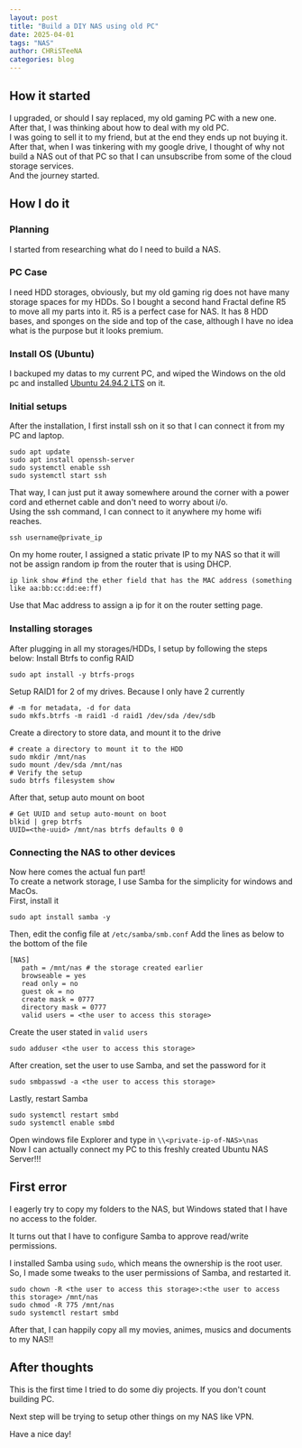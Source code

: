 ```yaml
---
layout: post
title: "Build a DIY NAS using old PC"
date: 2025-04-01
tags: "NAS"
author: CHRiSTeeNA
categories: blog
---
```


## How it started

I upgraded, or should I say replaced, my old gaming PC with a new one. <br>
After that, I was thinking about how to deal with my old PC.<br>
I was going to sell it to my friend, but at the end they ends up not buying it.<br>
After that, when I was tinkering with my google drive, I thought of why not build a NAS out of that PC so that I can unsubscribe from some of the cloud storage services. <br>
And the journey started.

## How I do it
### Planning
I started from researching what do I need to build a NAS.
### PC Case
I need HDD storages, obviously, but my old gaming rig does not have many storage spaces for my HDDs. So I bought a second hand Fractal define R5 to move all my parts into it. R5 is a perfect case for NAS. It has 8 HDD bases, and sponges on the side and top of the case, although I have no idea what is the purpose but it looks premium.
### Install OS (Ubuntu)
I backuped my datas to my current PC, and wiped the Windows on the old pc and installed [Ubuntu 24.94.2 LTS](https://ubuntu.com/download/desktop) on it. <br>
### Initial setups
After the installation, I first install ssh on it so that I can connect it from my PC and laptop. 
```
sudo apt update
sudo apt install openssh-server
sudo systemctl enable ssh
sudo systemctl start ssh
```
That way, I can just put it away somewhere around the corner with a power cord and ethernet cable and don't need to worry about i/o.<br>
Using the ssh command, I can connect to it anywhere my home wifi reaches.<br>
```
ssh username@private_ip
```

On my home router, I assigned a static private IP to my NAS so that it will not be assign random ip from the router that is using DHCP.
```
ip link show #find the ether field that has the MAC address (something like aa:bb:cc:dd:ee:ff)
```
Use that Mac address to assign a ip for it on the router setting page.<br>

### Installing storages
After plugging in all my storages/HDDs, I setup by following the steps below:
Install Btrfs to config RAID
```
sudo apt install -y btrfs-progs
```
Setup RAID1 for 2 of my drives. Because I only have 2 currently
```
# -m for metadata, -d for data
sudo mkfs.btrfs -m raid1 -d raid1 /dev/sda /dev/sdb 
```
Create a directory to store data, and mount it to the drive
```
# create a directory to mount it to the HDD
sudo mkdir /mnt/nas
sudo mount /dev/sda /mnt/nas
# Verify the setup
sudo btrfs filesystem show
```
After that, setup auto mount on boot
```
# Get UUID and setup auto-mount on boot
blkid | grep btrfs
UUID=<the-uuid> /mnt/nas btrfs defaults 0 0
```

### Connecting the NAS to other devices
Now here comes the actual fun part!<br>
To create a network storage, I use Samba for the simplicity for windows and MacOs.<br>
First, install it
```
sudo apt install samba -y
```
Then, edit the config file at `/etc/samba/smb.conf`
Add the lines as below to the bottom of the file
```
[NAS]
   path = /mnt/nas # the storage created earlier
   browseable = yes
   read only = no
   guest ok = no
   create mask = 0777
   directory mask = 0777
   valid users = <the user to access this storage>
```
Create the user stated in `valid users`
```
sudo adduser <the user to access this storage>
```
After creation, set the user to use Samba, and set the password for it
```
sudo smbpasswd -a <the user to access this storage>
```
Lastly, restart Samba
```
sudo systemctl restart smbd
sudo systemctl enable smbd
```
Open windows file Explorer and type in `\\<private-ip-of-NAS>\nas`<br>
Now I can actually connect my PC to this freshly created Ubuntu NAS Server!!!

## First error
I eagerly try to copy my folders to the NAS, but Windows stated that I have no access to the folder.

It turns out that I have to configure Samba to approve read/write permissions.

I installed Samba using `sudo`, which means the ownership is the root user. 
So, I made some tweaks to the user permissions of Samba, and restarted it.
```
sudo chown -R <the user to access this storage>:<the user to access this storage> /mnt/nas
sudo chmod -R 775 /mnt/nas
sudo systemctl restart smbd
```

After that, I can happily copy all my movies, animes, musics and documents to my NAS!!

## After thoughts
This is the first time I tried to do some diy projects. If you don't count building PC.

Next step will be trying to setup other things on my NAS like VPN.

Have a nice day!